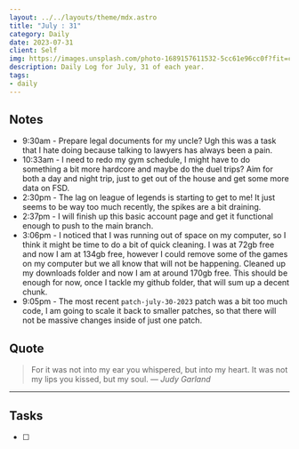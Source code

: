 ```yaml
---
layout: ../../layouts/theme/mdx.astro
title: "July : 31"
category: Daily
date: 2023-07-31
client: Self
img: https://images.unsplash.com/photo-1689157611532-5cc61e96cc0f?fit=crop&q=85&w=1400&h=700
description: Daily Log for July, 31 of each year.
tags:
- daily
---
```


## Notes

- 9:30am - Prepare legal documents for my uncle? Ugh this was a task that I hate doing because talking to lawyers has always been a pain. 
- 10:33am - I need to redo my gym schedule, I might have to do something a bit more hardcore and maybe do the duel trips? Aim for both a day and night trip, just to get out of the house and get some more data on FSD. 
- 2:30pm - The lag on league of legends is starting to get to me! It just seems to be way too much recently, the spikes are a bit draining. 
- 2:37pm - I will finish up this basic account page and get it functional enough to push to the main branch. 
- 3:06pm - I noticed that I was running out of space on my computer, so I think it might be time to do a bit of quick cleaning. I was at 72gb free and now I am at 134gb free, however I could remove some of the games on my computer but we all know that will not be happening. Cleaned up my downloads folder and now I am at around 170gb free. This should be enough for now, once I tackle my github folder, that will sum up a decent chunk.
- 9:05pm - The most recent `patch-july-30-2023` patch was a bit too much code, I am going to scale it back to smaller patches, so that there will not be massive changes inside of just one patch.

## Quote

> For it was not into my ear you whispered, but into my heart. It was not my lips you kissed, but my soul.
> — <cite>Judy Garland</cite>

---

## Tasks

- [ ]